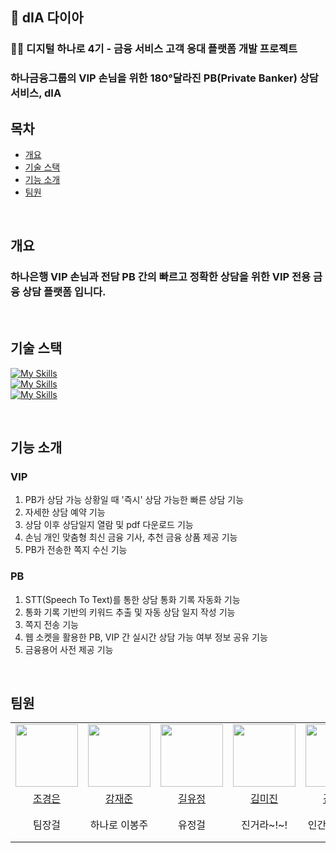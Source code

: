 ## 💎 dIA 다이아
### 👨‍💻 디지털 하나로 4기 - 금융 서비스 고객 응대 플랫폼 개발 프로젝트

### 하나금융그룹의 VIP 손님을 위한 180°달라진 PB(Private Banker) 상담 서비스, dIA



## 목차
- [ 개요 ](#개요)
- [ 기술 스택 ](#기술-스택)
- [ 기능 소개 ](#기능-소개)
- [ 팀원 ](#팀원)

<br>

## 개요
### 하나은행 VIP 손님과 전담 PB 간의 빠르고 정확한 상담을 위한 VIP 전용 금융 상담 플랫폼 입니다.
<br>

## 기술 스택
[![My Skills](https://skillicons.dev/icons?i=react,typescript,next,css,tailwind)](https://skillicons.dev)
<br>
[![My Skills](https://skillicons.dev/icons?i=java,spring,py,flask,mysql)](https://skillicons.dev)
<br>
[![My Skills](https://skillicons.dev/icons?i=github,aws,nginx,postman)](https://skillicons.dev)

<br>

## 기능 소개

### VIP
1. PB가 상담 가능 상황일 때 '즉시' 상담 가능한 빠른 상담 기능
2. 자세한 상담 예약 기능
3. 상담 이후 상담일지 열람 및 pdf 다운로드 기능
4. 손님 개인 맞춤형 최신 금융 기사, 추천 금융 상품 제공 기능
5. PB가 전송한 쪽지 수신 기능

### PB
1. STT(Speech To Text)를 통한 상담 통화 기록 자동화 기능
2. 통화 기록 기반의 키워드 추출 및 자동 상담 일지 작성 기능
3. 쪽지 전송 기능
4. 웹 소켓을 활용한 PB, VIP 간 실시간 상담 가능 여부 정보 공유 기능
5. 금융용어 사전 제공 기능

<br>

## 팀원
<table>
  <tr>
    <td><img src="https://github.com/Kyoungeun-creator.png" width="100px" /></td>
		<td><img src="https://github.com/BBZJUN.png" width="100px" /></td>
    <td><img src="https://github.com/YoojeongKil.png" width="100px" /></td>
    <td><img src="https://github.com/larchlarix.png" width="100px" /></td>
		<td><img src="https://github.com/daneng4.png" width="100px" /></td>
    <td><img src="https://github.com/hs917ouo.png" width="100px" /></td>
    <td><img src="https://github.com/jangdayeon.png" width="100px" /></td>
  </tr>
  <tr>
	<td align="center"><a href="https://github.com/KyoungEun-creator">조경은</a>
    	</td>
    	<td align="center"><a href="https://github.com/BBZJUN">강재준</a>
    	</td>
	<td align="center"><a href="https://github.com/YoojeongKil">길유정</a>
   	 </td>
	<td align="center"><a href="https://github.com/larchlarix">김미진</a>
    	</td>
    	<td align="center"><a href="https://github.com/daneng4">김은서</a>
    	</td>
	<td align="center"><a href="https://github.com/hs917ouo">김현수</a>
    	</td>
   	 <td align="center"><a href="https://github.com/jangdayeon">장다연</a>
    	</td>	
  </tr>
  	<tr>
    	<td align="center">팀장걸</td>
    	<td align="center">하나로 이봉주</td>
    	<td align="center">유정걸</td>
    	<td align="center">진거라~!~!</td>
    	<td align="center">인간같은 로봇</td>
    	<td align="center">현수수수퍼노바</td>
	<td align="center">부팀장선배</td>
  </tr>
</table>
